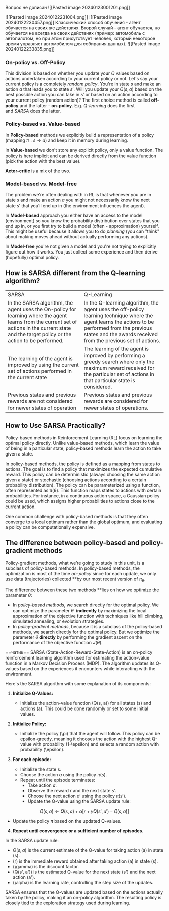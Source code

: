 Вопрос не дописан
![[Pasted image 20240123001201.png]]

![[Pasted image 20240122231004.png]]
![[Pasted image 20240122230457.png]]
Классический способ обучения - агент обучается на своих же действиях.
Второй случай - агент обучается, но обучается не всегда на своих действиях (пример: автомобиль с автопилотом, но при этом присутствует человек, который некоторое время управляет автомобилем для собирания данных).
![[Pasted image 20240122233835.png]]
### On-policy vs. Off-Policy

This division is based on whether you update your $Q$ values based on actions undertaken according to your current policy or not. Let's say your current policy is a completely _random policy_. You're in state $s$ and make an action $a$ that leads you to state $s'$. Will you update your $Q(s, a)$ based on the best possible action you can take in $s'$ or based on an action according to your current policy (random action)? The first choice method is called **off-policy** and the latter - **on-policy**. E.g. _Q-learning_ does the first and _SARSA_ does the latter.

### Policy-based vs. Value-based

In **Policy-based** methods we explicitly build a representation of a policy (mapping $\pi: s \to a$) and keep it in memory during learning.

In **Value-based** we don't store any explicit policy, only a value function. The policy is here implicit and can be derived directly from the value function (pick the action with the best value).

**Actor-critic** is a mix of the two.

### Model-based vs. Model-free

The problem we're often dealing with in RL is that whenever you are in state $s$ and make an action $a$ you might not necessarily know the next state $s'$ that you'll end up in (the environment influences the agent).

In **Model-based** approach you either have an access to the model (environment) so you know the probability distribution over states that you end up in, or you first try to build a model (often - approximation) yourself. This might be useful because it allows you to do _planning_ (you can "think" about making moves ahead without actually performing any actions).

In **Model-free** you're not given a model and you're not trying to explicitly figure out how it works. You just collect some experience and then derive (hopefully) optimal policy.

## **How is SARSA different from the Q-learning algorithm?**

|   |   |
|---|---|
|SARSA|Q-Learning|
|In the SARSA algorithm, the agent uses the On-policy for learning where the agent learns from the current set of actions in the current state and the target policy or the action to be performed.|In the Q-learning algorithm, the agent uses the off-policy learning technique where the agent learns the actions to be performed from the previous states and the awards received from the previous set of actions.|
|The learning of the agent is improved by using the current set of actions performed in the current state|The learning of the agent is improved by performing a greedy search where only the maximum reward received for the particular set of actions in that particular state is considered.|
|Previous states and previous rewards are not considered for newer states of operation|Previous states and previous rewards are considered for newer states of operations.|

## **How to Use SARSA Practically?**

Policy-based methods in Reinforcement Learning (RL) focus on learning the optimal policy directly. Unlike value-based methods, which learn the value of being in a particular state, policy-based methods learn the action to take given a state.

In policy-based methods, the policy is defined as a mapping from states to actions. The goal is to find a policy that maximizes the expected cumulative reward. This policy can be deterministic (always choosing the same action given a state) or stochastic (choosing actions according to a certain probability distribution).
The policy can be parameterized using a function, often represented as π(θ). This function maps states to actions with certain probabilities. For instance, in a continuous action space, a Gaussian policy could be used, which assigns higher probabilities to actions close to the current action.

One common challenge with policy-based methods is that they often converge to a local optimum rather than the global optimum, and evaluating a policy can be computationally expensive.

## The difference between policy-based and policy-gradient methods

Policy-gradient methods, what we’re going to study in this unit, is a subclass of policy-based methods. In policy-based methods, the optimization is most of the time _on-policy_ since for each update, we only use data (trajectories) collected **by our most recent version of $π_θ$​.

The difference between these two methods **lies on how we optimize the parameter $θ$:

- In _policy-based methods_, we search directly for the optimal policy. We can optimize the parameter  $θ$  **indirectly** by maximizing the local approximation of the objective function with techniques like hill climbing, simulated annealing, or evolution strategies.
- In _policy-gradient methods_, because it is a subclass of the policy-based methods, we search directly for the optimal policy. But we optimize the parameter $θ$ **directly** by performing the gradient ascent on the performance of the objective function $J(θ)$.

==чатик==
SARSA (State-Action-Reward-State-Action) is an on-policy reinforcement learning algorithm used for estimating the action-value function in a Markov Decision Process (MDP). The algorithm updates its Q-values based on the experiences it encounters while interacting with the environment.

Here's the SARSA algorithm with some explanation of its components:

1. **Initialize Q-Values:**
   - Initialize the action-value function \(Q(s, a)\) for all states \(s\) and actions \(a\). This could be done randomly or set to some initial values.

2. **Initialize Policy:**
   - Initialize the policy \(\pi\) that the agent will follow. This policy can be epsilon-greedy, meaning it chooses the action with the highest Q-value with probability \(1-\epsilon\) and selects a random action with probability \(\epsilon\).

3. **For each episode:**
   - Initialize the state s.
   - Choose the action $a$ using the policy $\pi(s)$.
   - Repeat until the episode terminates:
      - Take action $a$.
      - Observe the reward $r$ and the next state $s'$.
      - Choose the next action $a'$ using the policy $\pi(s')$.
      - Update the Q-value using the SARSA update rule:

$$Q(s, a) \leftarrow Q(s, a) + \alpha \left[ r + \gamma Q(s', a') - Q(s, a) \right]$$

   - Update the policy $\pi$ based on the updated Q-values.

4. **Repeat until convergence or a sufficient number of episodes.**

In the SARSA update rule:
- $Q(s, a)$ is the current estimate of the Q-value for taking action \(a\) in state \(s\).
- \(r\) is the immediate reward obtained after taking action \(a\) in state \(s\).
- \(\gamma\) is the discount factor.
- \(Q(s', a')\) is the estimated Q-value for the next state \(s'\) and the next action \(a'\).
- \(\alpha\) is the learning rate, controlling the step size of the updates.

SARSA ensures that the Q-values are updated based on the actions actually taken by the policy, making it an on-policy algorithm. The resulting policy is closely tied to the exploration strategy used during learning.